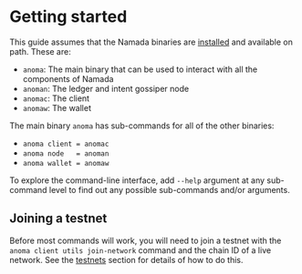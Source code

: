 # Getting started

This guide assumes that the Namada binaries are [installed](./install.md) and available on path. These are:

- `anoma`: The main binary that can be used to interact with all the components of Namada
- `anoman`: The ledger and intent gossiper node
- `anomac`: The client
- `anomaw`: The wallet

The main binary `anoma` has sub-commands for all of the other binaries:

- `anoma client = anomac`
- `anoma node   = anoman`
- `anoma wallet = anomaw`

To explore the command-line interface, add `--help` argument at any sub-command level to find out any possible sub-commands and/or arguments.

## Joining a testnet

Before most commands will work, you will need to join a testnet with the `anoma client utils join-network` command and the chain ID of a live network. See the [testnets](../testnets) section for details of how to do this.
